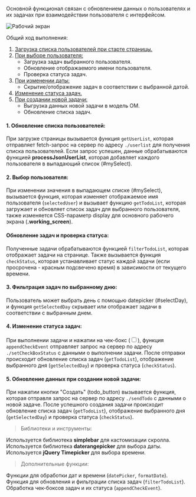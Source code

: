 Основной функционал связан с обновлением данных о пользователях и их задачах при взаимодействии пользователя с интерфейсом.

![Рабочий экран](image.png)

Общий ход выполнения:

1. [Загрузка списка пользователей при старте страницы.](#title1)
2. [При выборе пользователя:](#title2)
    - Загрузка задач выбранного пользователя.
    - Обновление отображаемого имени пользователя.
    - Проверка статуса задач.
3. [При изменении даты:](#title3)
    - Скрытие/отображение задач в соответствии с выбранной датой.
4. [Изменение статуса задач.](#title4)
5. [При создании новой задачи:](#title5)
    - Выгрузка данных новой задачи в модель ОМ.
    - Обновление списка задач.

#### <a id="title1">1. Обновление списка пользователей:</a>
При загрузке страницы вызывается функция `getUserList`, которая отправляет fetch-запрос на сервер по адресу `./userlist` для получения списка пользователей. Если запрос успешен, данные обрабатываются функцией **processJsonUserList**, которая добавляет каждого пользователя в выпадающий список (#mySelect).

#### <a id="title2">2. Выбор пользователя:</a>
При изменении значения в выпадающем списке (#mySelect), вызывается функция, которая изменяет отображаемое имя пользователя (`selectedUser`) и вызывает функцию `getTodoList`, которая загружает и обновляет список задач для выбранного пользователя, также изменяется CSS-параметр display для основного рабочего экрана (**.working_screen**).

#### Обновление задач и проверка статуса:
Полученные задачи обрабатываются функцией `filterTodoList`, которая отображает задачи на странице. Также вызывается функция `checkStatus`, которая устанавливает статус каждой задачи (если просрочена - красным подсвечено время) в зависимости от текущего времени.

#### <a id="title3">3. Фильтрация задач по выбранному дню:</a>
Пользователь может выбрать день с помощью datepicker (#selectDay), и функция `getSelectedDay` скрывает или отображает задачи в соответствии с выбранным днем.

#### <a id="title4">4. Изменение статуса задач:</a>
При выполнении задачи и нажатии на чек-бокс (<input type="checkbox">), функция `appendCheckEvent` отправляет запрос на сервер по адресу `./setCheckBoxStatus` с данными о выполнении задачи. После отправки происходит обновление списка задач (`getTodoList`), отображение выбранного дня (`getSelectedDay`) и проверка статуса (`checkStatus`).

#### <a id="title5">5. Обновление данных при создании новой задачи:</a>
При нажатии кнопки "Создать" (todo_button) вызывается функция, которая отправля запрос на сервер по адресу `./sendTodo` с данными о новой задаче. После успешного создания задачи происходит обновление списка задач (`getTodoList`), отображение выбранного дня (`getSelectedDay`) и проверка статуса (`checkStatus`).

> Библиотеки и инструменты:

Используется библиотека **simplebar** для кастомизации скролла.  
Используется библиотека **daterangepicker** для выбора даты.  
Используется **jQuery Timepicker** для выбора времени.  

> Дополнительные функции:

Функции для обработки дат и времени (`datePicker`, `formatDate`).  
Функция для обновления и фильтрации списка задач (`filterTodoList`).  
Обработка чек-боксов задач и их статуса (`appendCheckEvent`).  
